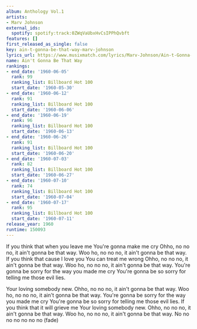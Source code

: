 ```yaml
---
album: Anthology Vol.1
artists:
- Marv Johnson
external_ids:
  spotify: spotify:track:0ZWqVaUbxHvCsIPPhQvbft
features: []
first_released_as_single: false
key: ain-t-gonna-be-that-way-marv-johnson
lyrics_url: https://www.musixmatch.com/lyrics/Marv-Johnson/Ain-t-Gonna-Be-That-Way
name: Ain't Gonna Be That Way
rankings:
- end_date: '1960-06-05'
  rank: 99
  ranking_list: Billboard Hot 100
  start_date: '1960-05-30'
- end_date: '1960-06-12'
  rank: 91
  ranking_list: Billboard Hot 100
  start_date: '1960-06-06'
- end_date: '1960-06-19'
  rank: 96
  ranking_list: Billboard Hot 100
  start_date: '1960-06-13'
- end_date: '1960-06-26'
  rank: 91
  ranking_list: Billboard Hot 100
  start_date: '1960-06-20'
- end_date: '1960-07-03'
  rank: 82
  ranking_list: Billboard Hot 100
  start_date: '1960-06-27'
- end_date: '1960-07-10'
  rank: 74
  ranking_list: Billboard Hot 100
  start_date: '1960-07-04'
- end_date: '1960-07-17'
  rank: 95
  ranking_list: Billboard Hot 100
  start_date: '1960-07-11'
release_year: 1960
runtime: 150093
---
```

If you think that when you leave me
You're gonna make me cry
Ohho, no no no, it ain't gonna be that way.
Woo ho, no no no, it ain't gonna be that way.
If you think that cause I love you
You can treat me wrong
Ohho, no no no, it ain't gonna be that way.
Woo ho, no no no, it ain't gonna be that way.
You're gonna be sorry for the way you made me cry
You're gonna be so sorry for telling me those evil lies.

Your loving somebody new.
Ohho, no no no, it ain't gonna be that way.
Woo ho, no no no, it ain't gonna be that way.
You're gonna be sorry for the way you made me cry
You're gonna be so sorry for telling me those evil lies.
If you think that it will grieve me
Your loving somebody new.
Ohho, no no no, it ain't gonna be that way.
Woo ho, no no no, it ain't gonna be that way.
No no no no no no no (fade)
